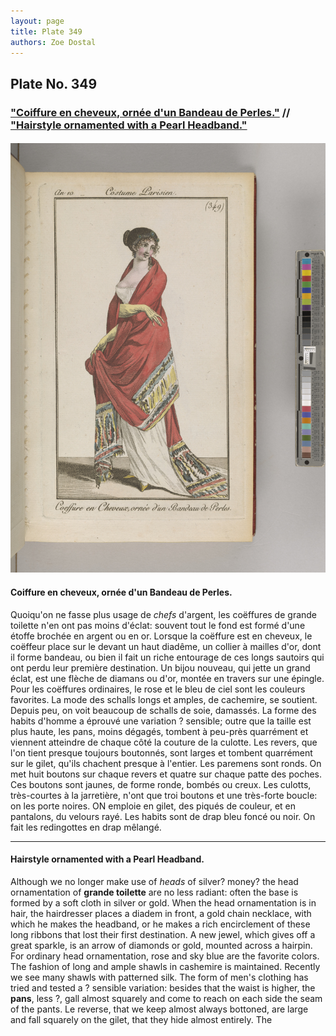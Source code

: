 ```yaml
---
layout: page
title: Plate 349
authors: Zoe Dostal
---
```


## Plate No. 349 
### ["Coiffure en cheveux, ornée d'un Bandeau de Perles."](#french) // ["Hairstyle ornamented with a Pearl Headband."](#english) 
#### 

![Plate 349](https://github.com/azd2103/Plates/blob/master/CP%20349%20An%2010%20Morgan.jpg?raw=true)

#### Coiffure en cheveux, ornée d'un Bandeau de Perles. <a id="french"></a>
Quoiqu'on ne fasse plus usage de *chefs* d'argent, les coëffures de grande toilette n'en ont pas moins d'éclat: souvent tout le fond est formé d'une étoffe brochée en argent ou en or. Lorsque la coëffure est en cheveux, le coëffeur place sur le devant un haut diadême, un collier à mailles d'or, dont il forme bandeau, ou bien il fait un riche entourage de ces longs sautoirs qui ont perdu leur première destination. Un bijou nouveau, qui jette un grand éclat, est une flèche de diamans ou d'or, montée en travers sur une épingle. Pour les coëffures ordinaires, le rose et le bleu de ciel sont les couleurs favorites. La mode des schalls longs et amples, de cachemire, se soutient. Depuis peu, on voit beaucoup de schalls de soie, damassés.
La forme des habits d'homme a éprouvé une variation ? sensible; outre que la taille est plus haute, les pans, moins dégagés, tombent à peu-près quarrément et viennent atteindre de chaque côté la couture de la culotte. Les revers, que l'on tient presque toujours boutonnés, sont larges et tombent quarrément sur le gilet, qu'ils chachent presque à l'entier. Les paremens sont ronds. On met huit boutons sur chaque revers et quatre sur chaque patte des poches. Ces boutons sont jaunes, de forme ronde, bombés ou creux. Les culotts, très-courtes à la jarretière, n'ont que troi boutons et une très-forte boucle: on les porte noires. ON emploie en gilet, des piqués de couleur, et en pantalons, du velours rayé. Les habits sont de drap bleu foncé ou noir. On fait les redingottes en drap mêlangé. 

---

#### Hairstyle ornamented with a Pearl Headband. <a id="english"></a>
Although we no longer make use of *heads* of silver? money? the head ornamentation of **grande toilette** are no less radiant: often the base is formed by a soft cloth in silver or gold. When the head ornamentation is in hair, the hairdresser places a diadem in front, a gold chain necklace, with which he makes the headband, or he makes a rich encirclement of these long ribbons that lost their first destination. A new jewel, which gives off a great sparkle, is an arrow of diamonds or gold, mounted across a hairpin. For ordinary head ornamentation, rose and sky blue are the favorite colors. The fashion of long and ample shawls in cashemire is maintained. Recently we see many shawls with patterned silk. 
The form of men's clothing has tried and tested a ? sensible variation: besides that the waist is higher, the **pans**, less ?, gall almost squarely and come to reach on each side the seam of the pants. Le reverse, that we keep almost always bottoned, are large and fall squarely on the gilet, that they hide almost entirely. The 

